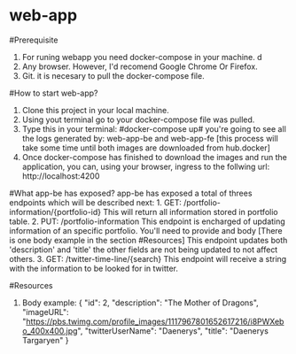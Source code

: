 # web-app

#Prerequisite
  1. For runing webapp you need docker-compose in your machine. d
  2. Any browser. However, I'd recomend Google Chrome Or Firefox.
  3. Git. it is necesary to pull the docker-compose file.

#How to start web-app?
  1. Clone this project in your local machine.
  2. Using yout terminal go to your docker-compose file was pulled.
  3. Type this in your terminal: #docker-compose up# you're going to see 
     all the logs generated by: web-app-be and web-app-fe 
     [this process will take some time until both images are downloaded from hub.docker]
  4. Once docker-compose has finished to download the images and run the application, you can,
     using your browser, ingress to the follwing url: http://localhost:4200


#What app-be has exposed?
  app-be has exposed a total of threes endpoints which will be described next:
    1. GET: /portfolio-information/{portfolio-id}
       This will return all information stored in portfolio table.
    2. PUT: /portfolio-information
       This endpoint is encharged of updating information of an specific portfolio.
       You'll need to provide and body [There is one body example in the section #Resources]
       This endpoint updates both 'description' and 'title' the other fields are not being updated
       to not affect others.
    3. GET: /twitter-time-line/{search}
       This endpoint will receive a string with the information to be looked for in twitter.


#Resources
  1. Body example:
      {
        "id": 2,
        "description": "The Mother of Dragons",
        "imageURL": "https://pbs.twimg.com/profile_images/1117967801652617216/i8PWXebo_400x400.jpg",
        "twitterUserName": "Daenerys",
        "title": "Daenerys Targaryen"
      }
    
